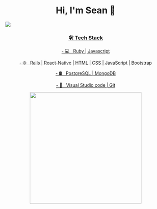 <h1 align='center'>
  Hi, I'm Sean 👋 
</h1

<h2  align='center' >
  <a href="https://www.linkedin.com/in/sean-edwards-654a09195/">
    <img src="https://img.shields.io/badge/linkedin-%230077B5.svg?&style=for-the-badge&logo=linkedin&logoColor=white" />
</h2>

<h3 align='center'>🛠 Tech Stack</h3>
<p  align='center'>
- 💻 &nbsp; Ruby | Javascript 
</p> 
<p  align='center'>
- 🌐 &nbsp; Rails | React-Native | HTML | CSS | JavaScript | Bootstrap 
</p>
<p  align='center'>
- 🛢 &nbsp; PostgreSQL | MongoDB
</p>
<p  align='center'>
- 🔧 &nbsp; Visual Studio code | Git
</p>

<p align='center'>
  <a href="#"><img src="https://github-readme-stats.vercel.app/api?username=bear99a9&show_icons=true&count_private=true&theme=dark" width="350"></a>
</p>
